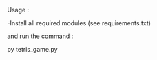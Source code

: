 Usage :

-Install all required modules (see requirements.txt)

and run the command : 

py tetris_game.py
